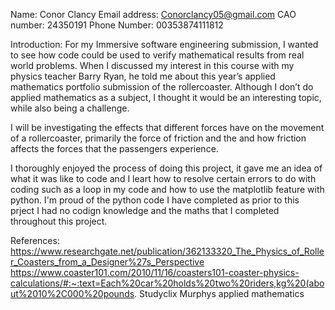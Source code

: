 Name: Conor Clancy
Email address: Conorclancy05@gmail.com
CAO number: 24350191
Phone Number: 00353874111812
 
 
Introduction: 
For my Immersive software engineering submission, I wanted to see how code could be used to verify mathematical results from real world problems. When I discussed my interest in this course with my physics teacher Barry Ryan, he told me about this year’s applied mathematics portfolio submission of the rollercoaster. Although I don’t do applied mathematics as a subject, I thought it would be an interesting topic, while also being a challenge.  

I will be investigating the effects that different forces have on the movement of a rollercoaster, primarily the force of friction and the and how friction affects the forces that the passengers experience.

I thoroughly enjoyed the process of doing this project, it gave me an idea of what it was like to code and I leart how to resolve certain errors to do with coding such as a loop in my code and how to use the matplotlib feature with python. I'm proud of the python code I have completed as prior to this prject I had no codign knowledge and the maths that I completed throughout this project. 



References:
https://www.researchgate.net/publication/362133320_The_Physics_of_Roller_Coasters_from_a_Designer%27s_Perspective 
https://www.coaster101.com/2010/11/16/coasters101-coaster-physics-calculations/#:~:text=Each%20car%20holds%20two%20riders,kg%20(about%2010%2C000%20pounds.
Studyclix 
Murphys applied mathematics 

